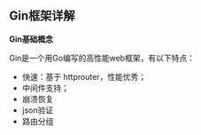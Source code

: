 ## Gin框架详解
**Gin基础概念**

Gin是一个用Go编写的高性能web框架，有以下特点：
- 快速：基于 httprouter，性能优秀；
- 中间件支持；
- 崩溃恢复
- json验证
- 路由分组
